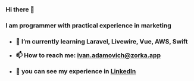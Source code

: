 ### Hi there 👋
<h3> I am programmer with practical experience in marketing<h3>

- 🌱 I’m currently learning <b>Laravel, Livewire, Vue, AWS, Swift</b>

- 📫 How to reach me: ivan.adamovich@zorka.app

- 🤔 you can see my experience in <a href="https://www.linkedin.com/in/ivan-adamovich-2a66b2108/">LinkedIn</a>
